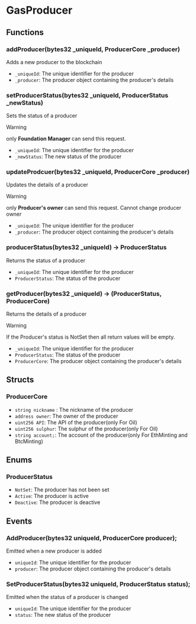 # GasProducer

## Functions

### addProducer(bytes32 _uniqueId, ProducerCore _producer)

Adds a new producer to the blockchain

- `_uniqueId`: The unique identifier for the producer
- `_producer`: The producer object containing the producer's details

### setProducerStatus(bytes32 _uniqueId, ProducerStatus _newStatus)

Sets the status of a producer
> [!WARNING]  
> only **Foundation Manager** can send this request.

- `_uniqueId`: The unique identifier for the producer
- `_newStatus`: The new status of the producer

### updateProdcuer(bytes32 _uniqueId, ProducerCore _producer)

Updates the details of a producer
> [!WARNING]  
> only **Producer's owner** can send this request.
> Cannot change producer owner

- `_uniqueId`: The unique identifier for the producer
- `_producer`: The producer object containing the producer's details

### producerStatus(bytes32 _uniqueId) -> ProducerStatus

Returns the status of a producer

- `_uniqueId`: The unique identifier for the producer
- `ProducerStatus`: The status of the producer

### getProducer(bytes32 _uniqueId) -> (ProducerStatus, ProducerCore)

Returns the details of a producer
> [!WARNING]
> If the Producer's status is NotSet then all return values will be empty.

- `_uniqueId`: The unique identifier for the producer
- `ProducerStatus`: The status of the producer
- `ProducerCore`: The producer object containing the producer's details

## Structs

### ProducerCore

- `string nickname` : The nickname of the producer
- `address owner`: The owner of the producer
- `uint256 API`: The API of the producer(only For Oil)
- `uint256 sulphur`: The sulphur of the producer(only For Oil)
- `string account;`: The account of the producer(only For EthMinting and BtcMinting)

## Enums

### ProducerStatus

- `NotSet`: The producer has not been set
- `Active`: The producer is active
- `Deactive`: The producer is deactive


## Events

### AddProducer(bytes32 uniqueId, ProducerCore producer);
Emitted when a new producer is added
- `uniqueId`: The unique identifier for the producer
- `producer`: The producer object containing the producer's details

### SetProducerStatus(bytes32 uniqueId, ProducerStatus status);
Emitted when the status of a producer is changed
- `uniqueId`: The unique identifier for the producer
- `status`: The new status of the producer

